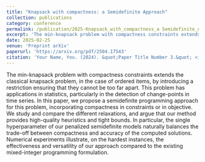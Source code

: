 ```yaml
---
title: "Knapsack with compactness: a Semidefinite Approach"
collection: publications
category: conference
permalink: /publication/2025-Knapsack_with_compactness_a Semidefinite_Approach
excerpt: 'The min-knapsack problem with compactness constraints extends the classical knapsack problem, in the case of ordered items, by introducing a restriction ensuring that they cannot be too far apart. This problem has applications in statistics, particularly in the detection of change-points in time series. In this paper, we propose a semidefinite programming approach for this problem, incorporating compactness in constraints or in objective. We study and compare the different relaxations, and argue that our method provides high-quality heuristics and tight bounds. In particular, the single hyperparameter of our penalized semidefinite models naturally balances the trade-off between compactness and accuracy of the computed solutions. Numerical experiments illustrate, on the hardest instances, the effectiveness and versatility of our approach compared to the existing mixed-integer programming formulation.'
date: 2025-02-25
venue: 'Preprint arXiv'
paperurl: 'https://arxiv.org/pdf/2504.17543'
citation: 'Your Name, You. (2024). &quot;Paper Title Number 3.&quot; <i>GitHub Journal of Bugs</i>. 1(3).'
---
```


The min-knapsack problem with compactness constraints extends the classical knapsack problem, in the case of ordered items, by introducing a restriction ensuring that they cannot be too far apart. This problem has applications in statistics, particularly in the detection of change-points in time series. In this paper, we propose a semidefinite programming approach for this problem, incorporating compactness in constraints or in objective. We study and compare the different relaxations, and argue that our method provides high-quality heuristics and tight bounds. In particular, the single hyperparameter of our penalized semidefinite models naturally balances the trade-off between compactness and accuracy of the computed solutions. Numerical experiments illustrate, on the hardest instances, the effectiveness and versatility of our approach compared to the existing mixed-integer programming formulation.
